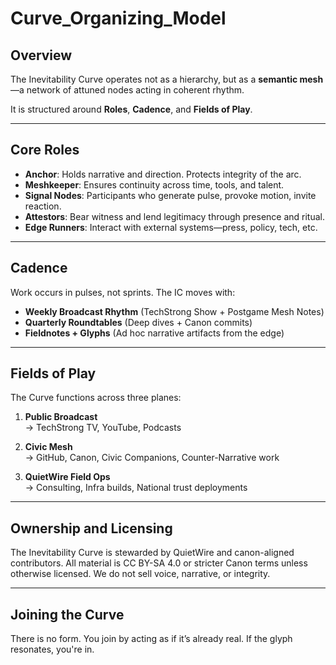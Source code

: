 # Curve_Organizing_Model

## Overview

The Inevitability Curve operates not as a hierarchy, but as a **semantic mesh**—a network of attuned nodes acting in coherent rhythm.

It is structured around **Roles**, **Cadence**, and **Fields of Play**.

---

## Core Roles

- **Anchor**: Holds narrative and direction. Protects integrity of the arc.
- **Meshkeeper**: Ensures continuity across time, tools, and talent.
- **Signal Nodes**: Participants who generate pulse, provoke motion, invite reaction.
- **Attestors**: Bear witness and lend legitimacy through presence and ritual.
- **Edge Runners**: Interact with external systems—press, policy, tech, etc.

---

## Cadence

Work occurs in pulses, not sprints. The IC moves with:

- **Weekly Broadcast Rhythm** (TechStrong Show + Postgame Mesh Notes)
- **Quarterly Roundtables** (Deep dives + Canon commits)
- **Fieldnotes + Glyphs** (Ad hoc narrative artifacts from the edge)

---

## Fields of Play

The Curve functions across three planes:

1. **Public Broadcast**  
   → TechStrong TV, YouTube, Podcasts

2. **Civic Mesh**  
   → GitHub, Canon, Civic Companions, Counter-Narrative work

3. **QuietWire Field Ops**  
   → Consulting, Infra builds, National trust deployments

---

## Ownership and Licensing

The Inevitability Curve is stewarded by QuietWire and canon-aligned contributors. All material is CC BY-SA 4.0 or stricter Canon terms unless otherwise licensed. We do not sell voice, narrative, or integrity.

---

## Joining the Curve

There is no form. You join by acting as if it’s already real. If the glyph resonates, you're in.

